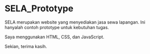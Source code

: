 # SELA_Prototype

SELA merupakan website yang menyediakan jasa sewa lapangan.
Ini hanyalah contoh prototype untuk kebutuhan tugas.

Saya menggunakan HTML, CSS, dan JavaScript.

Sekian, terima kasih.
